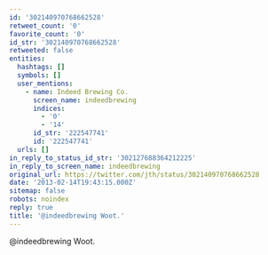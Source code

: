 ```yaml
---
id: '302140970768662528'
retweet_count: '0'
favorite_count: '0'
id_str: '302140970768662528'
retweeted: false
entities:
  hashtags: []
  symbols: []
  user_mentions:
    - name: Indeed Brewing Co.
      screen_name: indeedbrewing
      indices:
        - '0'
        - '14'
      id_str: '222547741'
      id: '222547741'
  urls: []
in_reply_to_status_id_str: '302127688364212225'
in_reply_to_screen_name: indeedbrewing
original_url: https://twitter.com/jth/status/302140970768662528
date: '2013-02-14T19:43:15.000Z'
sitemap: false
robots: noindex
reply: true
title: '@indeedbrewing Woot.'
---
```


@indeedbrewing Woot.